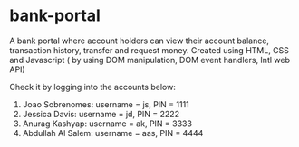 # bank-portal

A bank portal where account holders can view their account balance, transaction history, transfer and request money.
Created using HTML, CSS and Javascript ( by using DOM manipulation, DOM event handlers, Intl  web API)

Check it by logging into the accounts below:
 1) Joao Sobrenomes: username = js, PIN = 1111
 2) Jessica Davis: username = jd, PIN = 2222
 3) Anurag Kashyap: username = ak, PIN = 3333
 4) Abdullah Al Salem: username = aas, PIN = 4444
 
